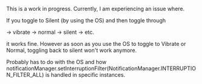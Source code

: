 This is a work in progress. Currently, I am experiencing an issue where. 

If you toggle to Silent (by using the OS) and then toggle through 

-> vibrate -> normal -> silent -> etc. 

it works fine. However as soon as you use the OS to toggle to Vibrate or Normal, toggling back to 
silent won't work anymore. 

Probably has to do with the OS and how notificationManager.setInterruptionFilter(NotificationManager.INTERRUPTION_FILTER_ALL) is handled in specific instances. 